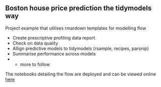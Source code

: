 ## Boston house price prediction the tidymodels way

Project example that utilises rmardown templates for modelling flow

- Create prescriptive profiling data report
- Check on data quality
- Allign predictive models to tidymodels (rsample, recipes, parsnip)
- Summarise performance across models
- + more to follow

The notebooks detailing the flow are deployed and can be viewed online [here](https://avatoo.github.io/house-price-prediction/index.html)
